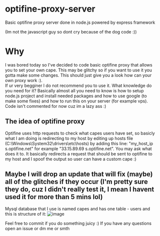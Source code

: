 # optifine-proxy-server
Basic optifine proxy server done in node.js powered by express framework

(Im not the javascript guy so dont cry because of the dog code :))
<h1>Why</h1>
I was bored today so I've decided to code basic optifine proxy that allows you to set your own cape. This may be glitchy so if you want to use it you gotta make some changes. This should just give you a look how can your own proxy work :). <br>
If ur very begginer I do not recommend you to use it. What knowledge do you need for it? Basically almost all you need to know is how to setup node.js project and install needed packages and how to use google (to make some fixes) and how to run this on your server (for example vps).
Code isn't commented for now cuz im a lazy ass :)

<h2>The idea of optifine proxy</h2>
Optifine uses http requests to check what capes users have set, so basicly what I am doing is redirecting to my host by editing up hosts file (C:\Windows\System32\drivers\etc\hosts) by adding this line:
"my_host_ip s.optifine.net" for example "33.15.89.69 s.optifine.net". You may ask what does it to. It basically redirects a request that should be sent to optifine to my host and I spoof the output so user can have a custom cape :)

<h2>Maybe I will drop an update that will fix (maybe) all of the glitches if they occur (I'm pretty sure they do, cuz I didn't really test it, I mean I havent used it for more than 5 mins lol)</h2>

Mysql database that I use is named capes and has one table - users and this is structure of it:
![image](https://user-images.githubusercontent.com/79219288/138592031-9e3b2987-1c3f-477d-828f-f977f0809682.png)

Feel free to commit if you do something juicy :)
If you have any questions open an issue or dm me or smth
